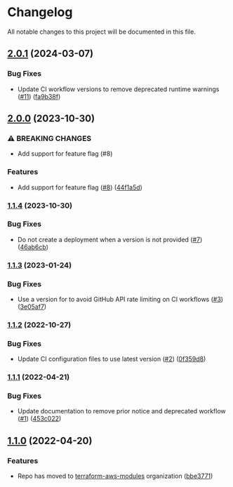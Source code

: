 # Changelog

All notable changes to this project will be documented in this file.

## [2.0.1](https://github.com/terraform-aws-modules/terraform-aws-appconfig/compare/v2.0.0...v2.0.1) (2024-03-07)


### Bug Fixes

* Update CI workflow versions to remove deprecated runtime warnings ([#11](https://github.com/terraform-aws-modules/terraform-aws-appconfig/issues/11)) ([fa9b38f](https://github.com/terraform-aws-modules/terraform-aws-appconfig/commit/fa9b38f7bd92941f5099f3c22a00c9ea2a8687fe))

## [2.0.0](https://github.com/terraform-aws-modules/terraform-aws-appconfig/compare/v1.1.4...v2.0.0) (2023-10-30)


### ⚠ BREAKING CHANGES

* Add support for feature flag (#8)

### Features

* Add support for feature flag ([#8](https://github.com/terraform-aws-modules/terraform-aws-appconfig/issues/8)) ([44f1a5d](https://github.com/terraform-aws-modules/terraform-aws-appconfig/commit/44f1a5db43fb3705c7ce382a907e26dbe209889f))

### [1.1.4](https://github.com/terraform-aws-modules/terraform-aws-appconfig/compare/v1.1.3...v1.1.4) (2023-10-30)


### Bug Fixes

* Do not create a deployment when a version is not provided ([#7](https://github.com/terraform-aws-modules/terraform-aws-appconfig/issues/7)) ([46ab6cb](https://github.com/terraform-aws-modules/terraform-aws-appconfig/commit/46ab6cb2c4ce98f7f7970631aa14c422bc1a1338))

### [1.1.3](https://github.com/terraform-aws-modules/terraform-aws-appconfig/compare/v1.1.2...v1.1.3) (2023-01-24)


### Bug Fixes

* Use a version for  to avoid GitHub API rate limiting on CI workflows ([#3](https://github.com/terraform-aws-modules/terraform-aws-appconfig/issues/3)) ([3e05af7](https://github.com/terraform-aws-modules/terraform-aws-appconfig/commit/3e05af703e80305b3a9c5510dcd69a9a38325313))

### [1.1.2](https://github.com/terraform-aws-modules/terraform-aws-appconfig/compare/v1.1.1...v1.1.2) (2022-10-27)


### Bug Fixes

* Update CI configuration files to use latest version ([#2](https://github.com/terraform-aws-modules/terraform-aws-appconfig/issues/2)) ([0f359d8](https://github.com/terraform-aws-modules/terraform-aws-appconfig/commit/0f359d8a154dcac5b8ea6adf6f5b42699b53903a))

### [1.1.1](https://github.com/terraform-aws-modules/terraform-aws-appconfig/compare/v1.1.0...v1.1.1) (2022-04-21)


### Bug Fixes

* Update documentation to remove prior notice and deprecated workflow ([#1](https://github.com/terraform-aws-modules/terraform-aws-appconfig/issues/1)) ([453c022](https://github.com/terraform-aws-modules/terraform-aws-appconfig/commit/453c0229eef12edb6d36232ecfea479f5f3a9f95))

## [1.1.0](https://github.com/clowdhaus/terraform-aws-appconfig/compare/v1.0.0...v1.1.0) (2022-04-20)


### Features

* Repo has moved to [terraform-aws-modules](https://github.com/terraform-aws-modules/terraform-aws-appconfig) organization ([bbe3771](https://github.com/clowdhaus/terraform-aws-appconfig/commit/bbe3771cb2a14c02c666583c0e6b60dfe6020f2c))
